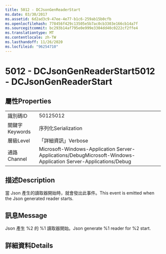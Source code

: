 ```yaml
---
title: 5012 - DCJsonGenReaderStart
ms.date: 03/30/2017
ms.assetid: 6d2ad3c9-47ee-4e77-b1c6-259ab15b0cfb
ms.openlocfilehash: 778456f429c13505e5b7ac0cb3303e166cb14a7f
ms.sourcegitcommit: bc293b14af795e0e999e3304dd40c0222cf2ffe4
ms.translationtype: MT
ms.contentlocale: zh-TW
ms.lasthandoff: 11/26/2020
ms.locfileid: "96254710"
---
```

# <a name="5012---dcjsongenreaderstart"></a><span data-ttu-id="114dc-102">5012 - DCJsonGenReaderStart</span><span class="sxs-lookup"><span data-stu-id="114dc-102">5012 - DCJsonGenReaderStart</span></span>

## <a name="properties"></a><span data-ttu-id="114dc-103">屬性</span><span class="sxs-lookup"><span data-stu-id="114dc-103">Properties</span></span>  
  
|||  
|-|-|  
|<span data-ttu-id="114dc-104">識別碼</span><span class="sxs-lookup"><span data-stu-id="114dc-104">ID</span></span>|<span data-ttu-id="114dc-105">5012</span><span class="sxs-lookup"><span data-stu-id="114dc-105">5012</span></span>|  
|<span data-ttu-id="114dc-106">關鍵字</span><span class="sxs-lookup"><span data-stu-id="114dc-106">Keywords</span></span>|<span data-ttu-id="114dc-107">序列化</span><span class="sxs-lookup"><span data-stu-id="114dc-107">Serialization</span></span>|  
|<span data-ttu-id="114dc-108">層級</span><span class="sxs-lookup"><span data-stu-id="114dc-108">Level</span></span>|<span data-ttu-id="114dc-109">「詳細資訊」</span><span class="sxs-lookup"><span data-stu-id="114dc-109">Verbose</span></span>|  
|<span data-ttu-id="114dc-110">通路</span><span class="sxs-lookup"><span data-stu-id="114dc-110">Channel</span></span>|<span data-ttu-id="114dc-111">Microsoft-Windows-Application Server-Applications/Debug</span><span class="sxs-lookup"><span data-stu-id="114dc-111">Microsoft-Windows-Application Server-Applications/Debug</span></span>|  
  
## <a name="description"></a><span data-ttu-id="114dc-112">描述</span><span class="sxs-lookup"><span data-stu-id="114dc-112">Description</span></span>  

 <span data-ttu-id="114dc-113">當 Json 產生的讀取器開始時，就會發出此事件。</span><span class="sxs-lookup"><span data-stu-id="114dc-113">This event is emitted when the Json generated reader starts.</span></span>  
  
## <a name="message"></a><span data-ttu-id="114dc-114">訊息</span><span class="sxs-lookup"><span data-stu-id="114dc-114">Message</span></span>  

 <span data-ttu-id="114dc-115">Json 產生 %2 的 %1 讀取器開始。</span><span class="sxs-lookup"><span data-stu-id="114dc-115">Json generate %1 reader for %2 start.</span></span>  
  
## <a name="details"></a><span data-ttu-id="114dc-116">詳細資料</span><span class="sxs-lookup"><span data-stu-id="114dc-116">Details</span></span>
